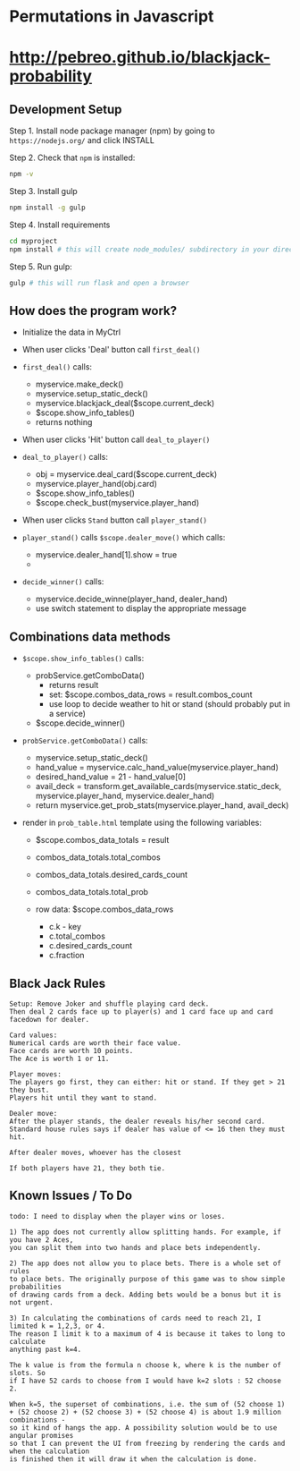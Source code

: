 
# Permutations in Javascript

# http://pebreo.github.io/blackjack-probability

Development Setup
----------------

Step 1. Install node package manager (npm) by going to `https://nodejs.org/` and click INSTALL

Step 2. Check that `npm` is installed:

```bash
npm -v
```

Step 3. Install gulp

```bash
npm install -g gulp

```

Step 4. Install requirements

```bash
cd myproject
npm install # this will create node_modules/ subdirectory in your directory
```

Step 5. Run gulp:
```bash
gulp # this will run flask and open a browser
```


How does the program work?
---------------------------

* Initialize the data in MyCtrl
* When user clicks 'Deal' button call `first_deal()`

* `first_deal()` calls:
   - myservice.make_deck()
   - myservice.setup_static_deck()
   - myservice.blackjack_deal($scope.current_deck)
   - $scope.show_info_tables()
   - returns nothing

* When user clicks 'Hit' button call `deal_to_player()`

* `deal_to_player()` calls:
   - obj = myservice.deal_card($scope.current_deck)
   - myservice.player_hand(obj.card)
   - $scope.show_info_tables()
   - $scope.check_bust(myservice.player_hand)

* When user clicks `Stand` button call `player_stand()`

* `player_stand()` calls `$scope.dealer_move()` which calls:
   - myservice.dealer_hand[1].show = true
   -

* `decide_winner()` calls:
    - myservice.decide_winne(player_hand, dealer_hand)
    - use switch statement to display the appropriate message


Combinations data methods
-------------------------

* `$scope.show_info_tables()` calls:
    - probService.getComboData()
       - returns result
       - set: $scope.combos_data_rows = result.combos_count
       - use loop to decide weather to hit or stand (should probably put in a service)
    - $scope.decide_winner()

* `probService.getComboData()` calls:
     - myservice.setup_static_deck()
     - hand_value = myservice.calc_hand_value(myservice.player_hand)
     - desired_hand_value = 21 - hand_value[0]
     - avail_deck = transform.get_available_cards(myservice.static_deck, myservice.player_hand, myservice.dealer_hand)
     - return myservice.get_prob_stats(myservice.player_hand, avail_deck)

* render in `prob_table.html` template using the following variables:
    - $scope.combos_data_totals = result
    - combos_data_totals.total_combos
    - combos_data_totals.desired_cards_count
    - combos_data_totals.total_prob

    - row data: $scope.combos_data_rows
        - c.k  - key
        - c.total_combos
        - c.desired_cards_count
        - c.fraction


Black Jack Rules
---------------
```
Setup: Remove Joker and shuffle playing card deck.
Then deal 2 cards face up to player(s) and 1 card face up and card facedown for dealer.

Card values:
Numerical cards are worth their face value.
Face cards are worth 10 points.
The Ace is worth 1 or 11.

Player moves:
The players go first, they can either: hit or stand. If they get > 21 they bust.
Players hit until they want to stand.

Dealer move:
After the player stands, the dealer reveals his/her second card.
Standard house rules says if dealer has value of <= 16 then they must hit.

After dealer moves, whoever has the closest 

If both players have 21, they both tie.
```

Known Issues / To Do
--------------------
```
todo: I need to display when the player wins or loses.

1) The app does not currently allow splitting hands. For example, if you have 2 Aces,
you can split them into two hands and place bets independently.

2) The app does not allow you to place bets. There is a whole set of rules
to place bets. The originally purpose of this game was to show simple probabilities
of drawing cards from a deck. Adding bets would be a bonus but it is not urgent.

3) In calculating the combinations of cards need to reach 21, I limited k = 1,2,3, or 4.
The reason I limit k to a maximum of 4 is because it takes to long to calculate
anything past k=4. 

The k value is from the formula n choose k, where k is the number of slots. So
if I have 52 cards to choose from I would have k=2 slots : 52 choose 2.

When k=5, the superset of combinations, i.e. the sum of (52 choose 1) 
+ (52 choose 2) + (52 choose 3) + (52 choose 4) is about 1.9 million combinations -
so it kind of hangs the app. A possibility solution would be to use angular promises
so that I can prevent the UI from freezing by rendering the cards and when the calculation
is finished then it will draw it when the calculation is done.



```
